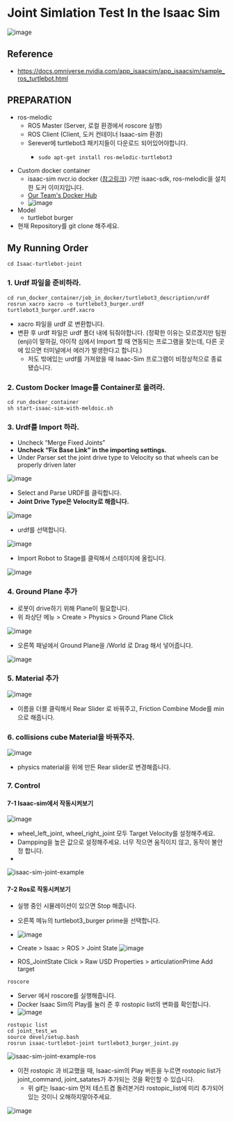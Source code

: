# Joint Simlation Test In the Isaac Sim
![image](https://user-images.githubusercontent.com/69780812/129684858-3f419102-8771-471f-be49-131a6d89581c.png)
## Reference
- https://docs.omniverse.nvidia.com/app_isaacsim/app_isaacsim/sample_ros_turtlebot.html
## PREPARATION
- ros-melodic
  - ROS Master (Server, 로컬 환경에서 roscore 실행) 
  - ROS Client (Client, 도커 컨테이너 Isaac-sim 환경)
  - Serever에 turtlebot3 패키지들이 다운로드 되어있어야합니다.
    - ```shell
      sudo apt-get install ros-melodic-turtlebot3
      ```
- Custom docker container
  - isaac-sim nvcr.io docker ([참고링크](https://docs.nvidia.com/ngc/ngc-overview/index.html#generating-api-key)) 기반 isaac-sdk, ros-melodic을 설치한 도커 이미지입니다.
  - [Our Team's Docker Hub](https://hub.docker.com/orgs/lottoworld777/repositories)
  - ![image](https://user-images.githubusercontent.com/69780812/129685629-71147ca7-b776-4600-a402-25bc2de71ac0.png)
- Model
  - turtlebot burger
- 현재 Repository를 git clone 해주세요.

## My Running Order
```shell
cd Isaac-turtlebot-joint
```
### 1. Urdf 파일을 준비하라.
```shell
cd run_docker_container/job_in_docker/turtlebot3_description/urdf
rosrun xacro xacro -o turtlebot3_burger.urdf turtlebot3_burger.urdf.xacro
```
- xacro 파일을 urdf 로 변환합니다.
- 변환 후 urdf 파일은 urdf 폴더 내에 둬줘야합니다. (정확한 이유는 모르겠지만 팀원(enji)이 말하길, 아이작 심에서 Import 할 때 연동되는 프로그램을 찾는데, 다른 곳에 있으면 터미널에서 에러가 발생한다고 합니다.)
  - 저도 밖에있는 urdf를 가져왔을 때 Isaac-Sim 프로그램이 비정상적으로 종료됐습니다.
### 2. Custom Docker Image를 Container로 올려라.
```shell
cd run_docker_container
sh start-isaac-sim-with-meldoic.sh
```
### 3. Urdf를 Import 하라.
- Uncheck “Merge Fixed Joints”
- **Uncheck “Fix Base Link” in the importing settings.**
- Under Parser set the joint drive type to Velocity so that wheels can be properly driven later

![image](https://user-images.githubusercontent.com/69780812/129714968-4b523c10-6812-4123-9cbc-3dfdf13d3491.png)
- Select and Parse URDF를 클릭합니다.
- **Joint Drive Type은 Velocity로 해줍니다.**

![image](https://user-images.githubusercontent.com/69780812/129696019-1e9881ad-4e0d-43ca-8a54-5b78acbc3492.png)
- urdf를 선택합니다.

![image](https://user-images.githubusercontent.com/69780812/129696712-833bb079-2a53-4988-ba50-0f5f8199b584.png)
- Import Robot to Stage를 클릭해서 스테이지에 올립니다.

![image](https://user-images.githubusercontent.com/69780812/129696283-6b749a83-2352-400b-9b3f-61e4a4bfa494.png)

### 4. Ground Plane 추가
- 로봇이 drive하기 위해 Plane이 필요합니다.
- 위 좌상단 메뉴 > Create > Physics > Ground Plane Click

![image](https://user-images.githubusercontent.com/69780812/129697549-29645a99-2552-47f5-b2a2-772f8d536756.png)
- 오른쪽 패널에서 Ground Plane을 /World 로 Drag 해서 넣어줍니다.

![image](https://user-images.githubusercontent.com/69780812/129696985-a328d175-4d95-40a6-8d2c-dc51c93b9c51.png)

### 5. Material 추가
![image](https://user-images.githubusercontent.com/69780812/129697424-59b68b79-d1e7-4d61-84b7-6e60a17606b2.png)
- 이름을 더블 클릭해서 Rear Slider 로 바꿔주고, Friction Combine Mode를 min으로 해줍니다.

### 6. collisions cube Material을 바꿔주자.
![image](https://user-images.githubusercontent.com/69780812/129698379-51fcb75f-05c6-4a5a-8607-a0b07deb16ee.png)
- physics material을 위에 만든 Rear slider로 변경해줍니다.

### 7. Control
#### 7-1 Isaac-sim에서 작동시켜보기
![image](https://user-images.githubusercontent.com/69780812/129699830-8ad07410-26a0-4cca-9133-7db24d0b4015.png)
- wheel_left_joint, wheel_right_joint 모두 Target Velocity를 설정해주세요.
- Dampping을 높은 값으로 설정해주세요. 너무 작으면 움직이지 않고, 동작이 불안정 합니다.
- 
![isaac-sim-joint-example](https://user-images.githubusercontent.com/69780812/129699694-72f1e6c4-6053-483e-9a8e-cecc477bc285.gif)

#### 7-2 Ros로 작동시켜보기
- 실행 중인 시뮬레이션이 있으면 Stop 해줍니다.
- 오른쪽 메뉴의 turtlebot3_burger prime을 선택합니다.

- ![image](https://user-images.githubusercontent.com/69780812/129701412-72e3f6ad-1b81-4957-a3e0-731bed566ba1.png)
- Create > Isaac > ROS > Joint State
![image](https://user-images.githubusercontent.com/69780812/129701015-d9925dc7-3397-44d4-aa69-ff0ddbb406c9.png)

- ROS_JointState Click > Raw USD Properties > articulationPrime Add target
```shell
roscore
```
- Server 에서 roscore를 실행해줍니다.
- Docker Isaac Sim의 Play를 눌러 준 후 rostopic list의 변화를 확인합니다.
- ![image](https://user-images.githubusercontent.com/69780812/129701602-1dfcc05e-3cd1-494c-a6ec-53b2e0c57e39.png)

```shell
rostopic list
cd joint_test_ws
source devel/setup.bash 
rosrun isaac-turtlebot-joint turtlebot3_burger_joint.py
```
![isaac-sim-joint-example-ros](https://user-images.githubusercontent.com/69780812/129715949-8f95a228-7d53-4a96-92d9-a11d3bb9869c.gif)
- 이전 rostopic 과 비교했을 때, Isaac-sim의 Play 버튼을 누르면 rostopic list가 joint_command, joint_satates가 추가되는 것을 확인할 수 있습니다.
  - 위 gif는 Isaac-sim 먼저 테스트겸 돌려본거라 rostopic_list에 미리 추가되어있는 것이니 오해하지말아주세요.

![image](https://user-images.githubusercontent.com/69780812/129716858-5ab1078b-8dbd-41e1-adb2-dda5b9f2c0d7.png)
